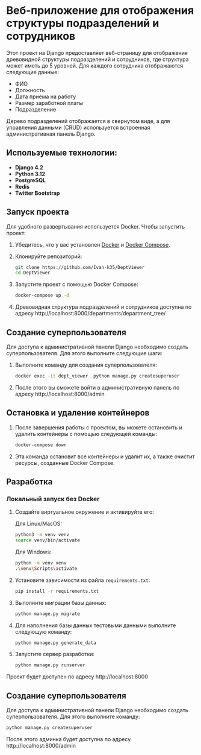 # Веб-приложение для отображения структуры подразделений и сотрудников

Этот проект на Django предоставляет веб-страницу для отображения древовидной структуры подразделений и сотрудников, где
структура может иметь до 5 уровней. Для каждого сотрудника отображаются следующие данные:

- ФИО
- Должность
- Дата приема на работу
- Размер заработной платы
- Подразделение

Дерево подразделений отображается в свернутом виде, а для управления данными (CRUD) используется встроенная
административная панель Django.

## Используемые технологии:

- **Django 4.2**
- **Python 3.12**
- **PostgreSQL** 
- **Redis**
- **Twitter Bootstrap** 

## Запуск проекта

Для удобного развертывания используется Docker. Чтобы запустить проект:

1. Убедитесь, что у вас установлен [Docker](https://www.docker.com/get-started)
   и [Docker Compose](https://docs.docker.com/compose/).
2. Клонируйте репозиторий:

   ```bash
   git clone https://github.com/Ivan-k35/DeptViewer
   cd DeptViewer

3. Запустите проект с помощью Docker Compose:

   ```bash
   docker-compose up -d

4. Древовидная структура подразделений и сотрудников доступна по
   адресу http://localhost:8000/departments/department_tree/

## Создание суперпользователя

Для доступа к административной панели Django необходимо создать суперпользователя. Для этого выполните следующие шаги:

1. Выполните команду для создания суперпользователя:

   ```bash
   docker exec -it dept_viewer  python manage.py createsuperuser

2. После этого вы сможете войти в административную панель по адресу http://localhost:8000/admin

## Остановка и удаление контейнеров

1. После завершения работы с проектом, вы можете остановить и удалить контейнеры с помощью следующей команды:

   ```bash
   docker-compose down

2. Эта команда остановит все контейнеры и удалит их, а также очистит ресурсы, созданные Docker Compose.

## Разработка

### Локальный запуск без Docker

1. Создайте виртуальное окружение и активируйте его:

   Для Linux/MacOS:
   ```bash
   python3 -m venv venv
   source venv/bin/activate
   ```

   Для Windows:
   ```bash
   python -m venv venv
   .\venv\Scripts\activate
     ```

2. Установите зависимости из файла `requirements.txt`:

   ```bash
   pip install -r requirements.txt

3. Выполните миграции базы данных:

   ```bash
   python manage.py migrate

4. Для наполнения базы данных тестовыми данными выполните следующую команду:

   ```bash
   python manage.py generate_data

5. Запустите сервер разработки:

   ```bash
   python manage.py runserver

Проект будет доступен по адресу http://localhost:8000

## Создание суперпользователя

Для доступа к административной панели Django необходимо создать суперпользователя. Для этого выполните команду:

```bash
python manage.py createsuperuser
```

После этого админка будет доступна по адресу http://localhost:8000/admin